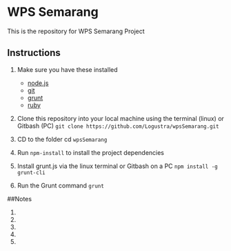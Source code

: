 # WPS Semarang
This is the repository for WPS Semarang Project

## Instructions

1. Make sure you have these installed
	- [node.js](http://nodejs.org/)
	- [git](http://git-scm.com/)
	- [grunt](http://gruntjs.com/)
	- [ruby](https://www.ruby-lang.org/)

2. Clone this repository into your local machine using the terminal (linux) or Gitbash (PC) `git clone https://github.com/Logustra/wpsSemarang.git`
3. CD to the folder cd `wpsSemarang`
4. Run `npm-install` to install the project dependencies
5. Install grunt.js via the linux terminal or Gitbash on a PC `npm install -g grunt-cli`
5. Run the Grunt command `grunt`

##Notes

1.
2.
3.
4.
5.
